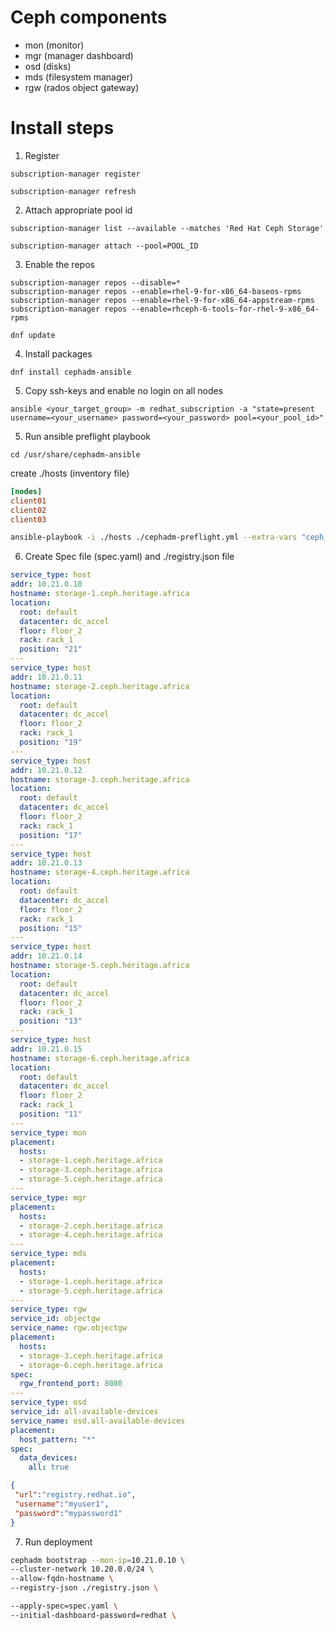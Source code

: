 # Ceph components
- mon (monitor)
- mgr (manager dashboard)
- osd (disks)
- mds (filesystem manager)
- rgw (rados object gateway)


# Install steps
1. Register
```
subscription-manager register
```
```
subscription-manager refresh
```
2. Attach appropriate pool id
```
subscription-manager list --available --matches 'Red Hat Ceph Storage'
```
```
subscription-manager attach --pool=POOL_ID
```
3. Enable the repos
```
subscription-manager repos --disable=*
subscription-manager repos --enable=rhel-9-for-x86_64-baseos-rpms
subscription-manager repos --enable=rhel-9-for-x86_64-appstream-rpms
subscription-manager repos --enable=rhceph-6-tools-for-rhel-9-x86_64-rpms
```
```
dnf update
```
4.  Install packages
```
dnf install cephadm-ansible
```
5. Copy ssh-keys and enable no login on all nodes
```
ansible <your_target_group> -m redhat_subscription -a "state=present username=<your_username> password=<your_password> pool=<your_pool_id>"
```
5. Run ansible preflight playbook
```
cd /usr/share/cephadm-ansible
```
create ./hosts (inventory file)
```ini
[nodes]
client01
client02
client03
```
```bash
ansible-playbook -i ./hosts ./cephadm-preflight.yml --extra-vars "ceph_origin=rhcs"
```

6. Create Spec file (spec.yaml) and ./registry.json file
```yaml
service_type: host
addr: 10.21.0.10 
hostname: storage-1.ceph.heritage.africa
location:
  root: default
  datacenter: dc_accel
  floor: floor_2
  rack: rack_1
  position: "21"
---
service_type: host
addr: 10.21.0.11 
hostname: storage-2.ceph.heritage.africa
location:
  root: default
  datacenter: dc_accel
  floor: floor_2
  rack: rack_1
  position: "19"
---
service_type: host
addr: 10.21.0.12
hostname: storage-3.ceph.heritage.africa
location:
  root: default
  datacenter: dc_accel
  floor: floor_2
  rack: rack_1
  position: "17"
---
service_type: host
addr: 10.21.0.13
hostname: storage-4.ceph.heritage.africa
location:
  root: default
  datacenter: dc_accel
  floor: floor_2
  rack: rack_1
  position: "15"
---
service_type: host
addr: 10.21.0.14
hostname: storage-5.ceph.heritage.africa
location:
  root: default
  datacenter: dc_accel
  floor: floor_2
  rack: rack_1
  position: "13"
---
service_type: host
addr: 10.21.0.15
hostname: storage-6.ceph.heritage.africa
location:
  root: default
  datacenter: dc_accel
  floor: floor_2
  rack: rack_1
  position: "11"
---
service_type: mon
placement:
  hosts:
  - storage-1.ceph.heritage.africa
  - storage-3.ceph.heritage.africa
  - storage-5.ceph.heritage.africa
---
service_type: mgr
placement:
  hosts:
  - storage-2.ceph.heritage.africa
  - storage-4.ceph.heritage.africa
---
service_type: mds
placement:
  hosts:
  - storage-1.ceph.heritage.africa
  - storage-5.ceph.heritage.africa
---
service_type: rgw
service_id: objectgw
service_name: rgw.objectgw
placement:
  hosts:
  - storage-3.ceph.heritage.africa
  - storage-6.ceph.heritage.africa
spec:
  rgw_frontend_port: 8080
---
service_type: osd
service_id: all-available-devices
service_name: osd.all-available-devices
placement:
  host_pattern: "*"
spec:
  data_devices:
    all: true
```
```json
{
 "url":"registry.redhat.io",
 "username":"myuser1",
 "password":"mypassword1"
}
```

7. Run deployment
```bash
cephadm bootstrap --mon-ip=10.21.0.10 \
--cluster-network 10.20.0.0/24 \
--allow-fqdn-hostname \
--registry-json ./registry.json \

--apply-spec=spec.yaml \
--initial-dashboard-password=redhat \
```


